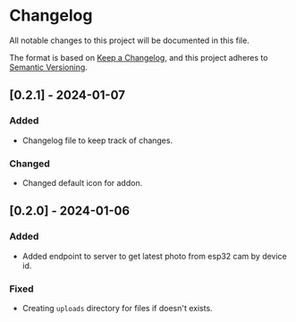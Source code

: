 # Changelog

All notable changes to this project will be documented in this file.

The format is based on [Keep a Changelog](https://keepachangelog.com/en/1.0.0/),
and this project adheres to [Semantic Versioning](https://semver.org/spec/v2.0.0.html).

## [0.2.1] - 2024-01-07

### Added

- Changelog file to keep track of changes.

### Changed

- Changed default icon for addon.

## [0.2.0] - 2024-01-06

### Added

- Added endpoint to server to get latest photo from esp32 cam by device id.

### Fixed

- Creating `uploads` directory for files if doesn't exists.